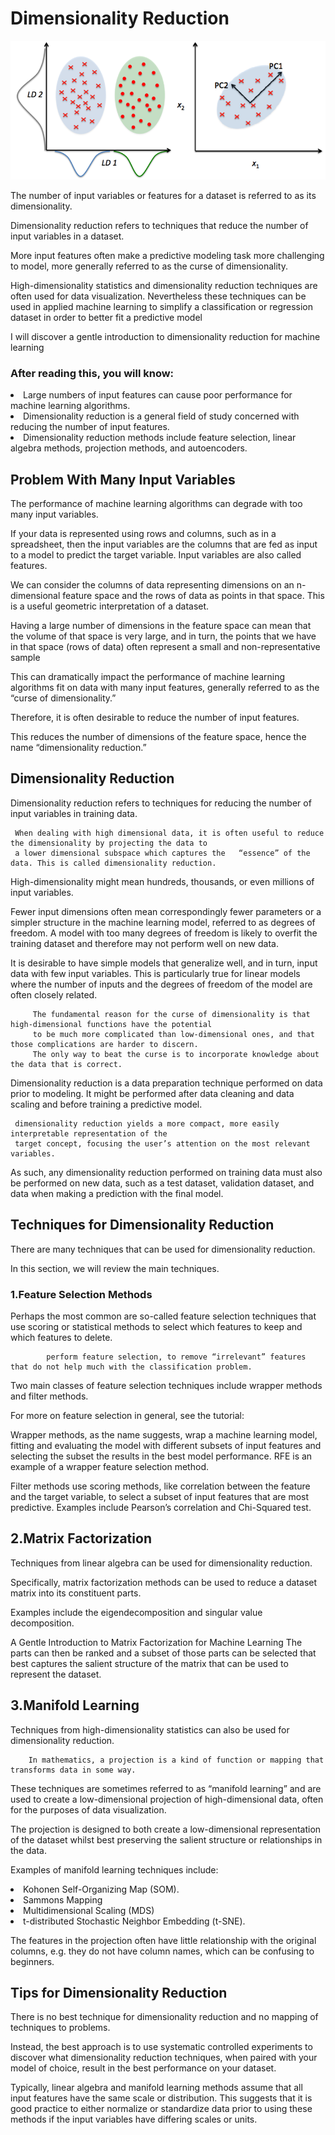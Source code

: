 # Dimensionality Reduction

![](dr.png)


The number of input variables or features for a dataset is referred to as its dimensionality.

Dimensionality reduction refers to techniques that reduce the number of input variables in a dataset.

More input features often make a predictive modeling task more challenging to model, more generally referred to as the curse of dimensionality.

High-dimensionality statistics and dimensionality reduction techniques are often used for data visualization. Nevertheless these techniques can be used in applied machine learning to simplify a classification or regression dataset in order to better fit a predictive model

I will discover a gentle introduction to dimensionality reduction for machine learning

### After reading this, you will know:

<li>Large numbers of input features can cause poor performance for machine learning algorithms.</li>
<li>Dimensionality reduction is a general field of study concerned with reducing the number of input features.</li>
<li>Dimensionality reduction methods include feature selection, linear algebra methods, projection methods, and autoencoders.</li>

## Problem With Many Input Variables

The performance of machine learning algorithms can degrade with too many input variables.

If your data is represented using rows and columns, such as in a spreadsheet, then the input variables are the columns that are fed as input to a model to predict the target variable. Input variables are also called features.

We can consider the columns of data representing dimensions on an n-dimensional feature space and the rows of data as points in that space. This is a useful geometric interpretation of a dataset.

Having a large number of dimensions in the feature space can mean that the volume of that space is very large, and in turn, the points that we have in that space (rows of data) often represent a small and non-representative sample

This can dramatically impact the performance of machine learning algorithms fit on data with many input features, generally referred to as the “curse of dimensionality.”

Therefore, it is often desirable to reduce the number of input features.

This reduces the number of dimensions of the feature space, hence the name “dimensionality reduction.”

## Dimensionality Reduction

Dimensionality reduction refers to techniques for reducing the number of input variables in training data.

     When dealing with high dimensional data, it is often useful to reduce the dimensionality by projecting the data to 
     a lower dimensional subspace which captures the   “essence” of the data. This is called dimensionality reduction.


High-dimensionality might mean hundreds, thousands, or even millions of input variables.

Fewer input dimensions often mean correspondingly fewer parameters or a simpler structure in the machine learning model, referred to as degrees of freedom. A model with too many degrees of freedom is likely to overfit the training dataset and therefore may not perform well on new data.

It is desirable to have simple models that generalize well, and in turn, input data with few input variables. This is particularly true for linear models where the number of inputs and the degrees of freedom of the model are often closely related.

         The fundamental reason for the curse of dimensionality is that high-dimensional functions have the potential 
         to be much more complicated than low-dimensional ones, and that those complications are harder to discern. 
         The only way to beat the curse is to incorporate knowledge about the data that is correct.

Dimensionality reduction is a data preparation technique performed on data prior to modeling. It might be performed after data cleaning and data scaling and before training a predictive model.

     dimensionality reduction yields a more compact, more easily interpretable representation of the 
     target concept, focusing the user’s attention on the most relevant variables.


As such, any dimensionality reduction performed on training data must also be performed on new data, such as a test dataset, validation dataset, and data when making a prediction with the final model.

## Techniques for Dimensionality Reduction

There are many techniques that can be used for dimensionality reduction.

In this section, we will review the main techniques.

### 1.Feature Selection Methods
Perhaps the most common are so-called feature selection techniques that use scoring or statistical methods to select which features to keep and which features to delete.

            perform feature selection, to remove “irrelevant” features that do not help much with the classification problem.


Two main classes of feature selection techniques include wrapper methods and filter methods.

For more on feature selection in general, see the tutorial:

Wrapper methods, as the name suggests, wrap a machine learning model, fitting and evaluating the model with different subsets of input features and selecting the subset the results in the best model performance. RFE is an example of a wrapper feature selection method.

Filter methods use scoring methods, like correlation between the feature and the target variable, to select a subset of input features that are most predictive. Examples include Pearson’s correlation and Chi-Squared test.

## 2.Matrix Factorization
Techniques from linear algebra can be used for dimensionality reduction.

Specifically, matrix factorization methods can be used to reduce a dataset matrix into its constituent parts.

Examples include the eigendecomposition and singular value decomposition.

A Gentle Introduction to Matrix Factorization for Machine Learning
The parts can then be ranked and a subset of those parts can be selected that best captures the salient structure of the matrix that can be used to represent the dataset.

## 3.Manifold Learning

Techniques from high-dimensionality statistics can also be used for dimensionality reduction.

        In mathematics, a projection is a kind of function or mapping that transforms data in some way.


These techniques are sometimes referred to as “manifold learning” and are used to create a low-dimensional projection of high-dimensional data, often for the purposes of data visualization.

The projection is designed to both create a low-dimensional representation of the dataset whilst best preserving the salient structure or relationships in the data.

Examples of manifold learning techniques include:

<li>Kohonen Self-Organizing Map (SOM).
<li>Sammons Mapping
<li>Multidimensional Scaling (MDS)
<li>t-distributed Stochastic Neighbor Embedding (t-SNE).</li>

The features in the projection often have little relationship with the original columns, e.g. they do not have column names, which can be confusing to beginners.

## Tips for Dimensionality Reduction

There is no best technique for dimensionality reduction and no mapping of techniques to problems.

Instead, the best approach is to use systematic controlled experiments to discover what dimensionality reduction techniques, when paired with your model of choice, result in the best performance on your dataset.

Typically, linear algebra and manifold learning methods assume that all input features have the same scale or distribution. This suggests that it is good practice to either normalize or standardize data prior to using these methods if the input variables have differing scales or units.
